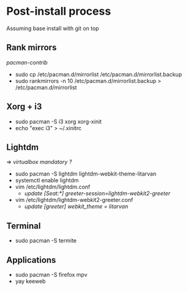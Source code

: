 # Post-install process
Assuming base install with git on top
## Rank mirrors
*pacman-contrib*
* sudo cp /etc/pacman.d/mirrorlist /etc/pacman.d/mirrorlist.backup
* sudo rankmirrors -n 10 /etc/pacman.d/mirrorlist.backup > /etc/pacman.d/mirrorlist
## Xorg + i3
* sudo pacman -S i3 xorg xorg-xinit
* echo "exec i3" > ~/.xinitrc
## Lightdm
=> *virtualbox mandatory ?*
* sudo pacman -S lightdm lightdm-webkit-theme-litarvan
* systemctl enable lightdm
* vim /etc/lightdm/lightdm.conf
    * *update [Seat:\*] greeter-session=lightdm-webkit2-greeter*
* vim /etc/lightdm/lightdm-webkit2-greeter.conf
    * *update [greeter] webkit_theme = litarvan*
## Terminal
* sudo pacman -S termite
## Applications
* sudo pacman -S firefox mpv 
* yay keeweb
